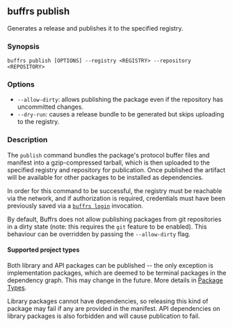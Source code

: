 ## buffrs publish

Generates a release and publishes it to the specified registry.

### Synopsis

`buffrs publish [OPTIONS] --registry <REGISTRY> --repository <REPOSITORY>`

### Options

* `--allow-dirty`: allows publishing the package even if the repository has
uncommitted changes.
* `--dry-run`: causes a release bundle to be generated but skips uploading to
  the registry.

### Description

The `publish` command bundles the package's protocol buffer files and manifest
into a gzip-compressed tarball, which is then uploaded to the specified registry
and repository for publication. Once published the artifact will be available
for other packages to be installed as dependencies.

In order for this command to be successful, the registry must be reachable via
the network, and if authorization is required, credentials must have been
previously saved via a [`buffrs login`](buffrs-login.md) invocation.

By default, Buffrs does not allow publishing packages from git repositories in a
dirty state (note: this requires the `git` feature to be enabled). This
behaviour can be overridden by passing the `--allow-dirty` flag.

#### Supported project types

Both library and API packages can be published -- the only exception is
implementation packages, which are deemed to be terminal packages in the
dependency graph. This may change in the future. More details in [Package
Types](../guide/package-types.md).

Library packages cannot have dependencies, so releasing this kind of package may
fail if any are provided in the manifest. API dependencies on library packages
is also forbidden and will cause publication to fail.